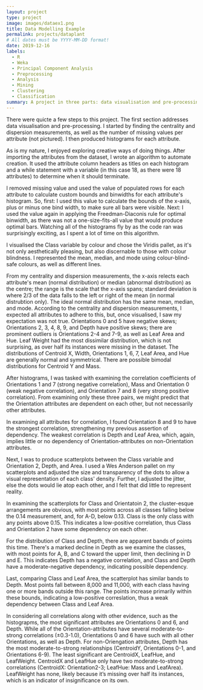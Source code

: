 ```yaml
---
layout: project
type: project
image: images/dataex1.png
title: Data Modelling Example
permalink: projects/dataplant
# All dates must be YYYY-MM-DD format!
date: 2019-12-16
labels:
  - R
  - Weka
  - Principal Component Analysis
  - Preprocessing
  - Analysis
  - Mining
  - Clustering
  - Classification
summary: A project in three parts: data visualisation and pre-processing, clustering, and classification.
---
```


There were quicte a few steps to this project. The first section addresses data visualisation and pre-processing. I started by finding the centrality and dispersion measurements, as well as the number of missing values per attribute (not pictured). I then produced histograms for each attribute. 

As is my nature, I enjoyed exploring creative ways of doing things. After importing the attributes from the dataset, I wrote an algorithm to automate creation. It used the attribute column headers as titles on each histogram and a while statement with a variable (in this case 18, as there were 18 attributes) to determine when it should terminate. 

I removed missing value and used the value of populated rows for each attribute to calculate custom bounds and binwidths for each attribute's histogram. So, first: I used this value to calculate the bounds of the x-axis, plus or minus one bind width, to make sure all bars were visible. Next: I used the value again in applying the Freedman-Diaconis rule for optimal binwidth, as there was not a one-size-fits-all value that would produce optimal bars. Watching all of the histograms fly by as the code ran was surprisingly exciting, as I spent a lot of time on this algorithm.

I visualised the Class variable by colour and chose the Viridis pallet, as it's not only aesthetically pleasing, but also discernable to those with colour blindness. I represented the mean, median, and mode using colour-blind-safe colours, as well as different lines.

From my centrality and dispersion measurements, the x-axis relects each attribute's mean (normal distribution) or median (abnormal distribution) as the centre; the range is the scale that the x-axis spans; standard deviation is where 2/3 of the data falls to the left or right of the mean (in normal distrubtion only). The ideal normal distribution has the same mean, median, and mode. According to the centrality and dispersion measurements, I expected all attributes to adhere to this, but, once visualised, I saw my expectation was not true. Orientations 0 and 5 have negative skews; Orientations 2, 3, 4, 8, 9, and Depth have positive skews; there are prominent outliers is Orientations 2-4 and 7-9, as well as Leaf Area and Hue. Leaf Weight had the most dissimilar distribution, which is not surprising, as over half its instances were missing in the dataset. The distributions of Centroid X, Width, Orientations 1, 6, 7, Leaf Area, and Hue are generally normal and symmetrical. There are possible bimodal distributions for Centroid Y and Mass.

After histograms, I was tasked with examining the correlation coefficients of Orientations 1 and 7 (strong negative correlation), Mass and Orientation 0 (weak negative correlation), and Orientation 7 and 8 (very strong positive correlation). From examining only these three pairs, we might predict that the Orientation attributes are dependent on each other, but not necessarily other attributes.

In examining all attributes for correlation, I found Orientation 8 and 9 to have the strongest correlation, strengthening my previous assertion of dependency. The weakest correlation is Depth and Leaf Area, which, again, implies little or no dependency of Orientation-attributes on non-Orientation attributes.

Next, I was to produce scatterplots between the Class variable and Orientation 2, Depth, and Area. I used a Wes Anderson pallet on my scatterplots and adjusted the size and transparency of the dots to allow a visual representation of each class' density. Further, I adjusted the jitter, else the dots would lie atop each other, and I felt that did little to represent reality.

In examining the scatterplots for Class and Orientatoin 2, the cluster-esque arrangements are obvious, with most points across all classes falling below the 0.14 measurement, and, for A-D, below 0.13. Class is the only class with any points above 0.15. This indicates a low-positive correlation, thus Class and Orientation 2 have some dependency on each other. 

For the distribution of Class and Depth, there are apparent bands of points this time. There's a marked decline in Depth as we examine the classes, with most points for A, B, and C toward the upper limit, then declining in D and E. This indicates Depth has a negative correlation, and Class and Depth have a moderate-negative dependency, indicating possible dependency.

Last, comparing Class and Leaf Area, the scatterplot has similar bands to Depth. Most points fall between 8,000 and 11,000, with each class having one or more bands outside this range. The points increase primarily within these bounds, indicating a low-positive correslation, thus a weak dependency between Class and Leaf Area. 

In considering all correlations along with other evidence, such as the histograpms, the most significant attributes are Orientations 0 and 6, and Depth. While all of the Orientation-attributes have several moderate-to-strong correlations (±0.3-1.0), Orientations 0 and 6 have such with all other Orientations, as well as Depth. For non-Oriengation attributes, Depth has the most moderate-to-strong relationships (CentroidY, Orientations 0-1, and Orientations 6-9). The least significant are CentroidX, LeafHue, and LeafWeight. CentroidX and LeafHue only have
two moderate-to-strong correlations (CentroidX: Orientation2-3; LeafHue: Mass and LeafArea). LeafWeight has none, likely because it’s missing over half its instances, which is an indicator of insignificance on its own.



